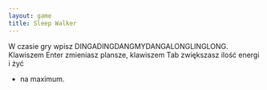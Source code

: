 ```yaml
---
layout: game
title: Sleep Walker
---
```


W czasie gry wpisz 
DINGADINGDANGMYDANGALONGLINGLONG. Klawiszem 
Enter zmieniasz plansze, klawiszem Tab zwiększasz ilość energi i 
żyć
- na maximum.
